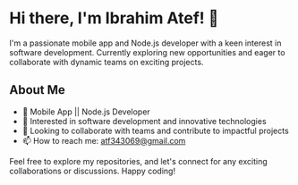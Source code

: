 # Hi there, I'm Ibrahim Atef! 👋

I'm a passionate mobile app and Node.js developer with a keen interest in software development. Currently exploring new opportunities and eager to collaborate with dynamic teams on exciting projects.

## About Me
- 💼 Mobile App || Node.js Developer
- 👀 Interested in software development and innovative technologies
- 💞️ Looking to collaborate with teams and contribute to impactful projects
- 📫 How to reach me: [atf343069@gmail.com](mailto:atf343069@gmail.com)

Feel free to explore my repositories, and let's connect for any exciting collaborations or discussions. Happy coding!
